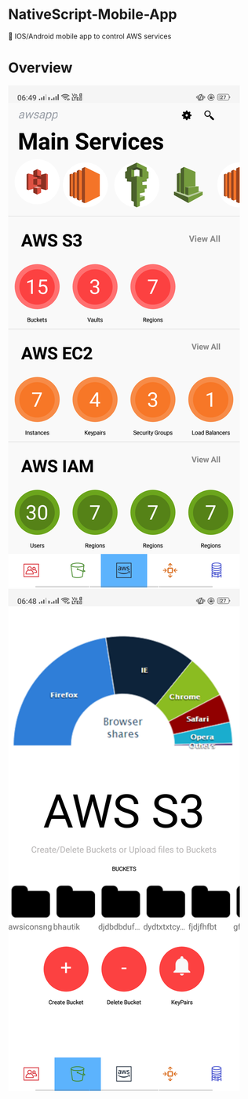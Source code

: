 # NativeScript-Mobile-App
:vibration_mode: IOS/Android mobile app to control AWS services

# Overview

![Main Dashboard](https://github.com/DarshanRaul94/NativeScript-Mobile-App/blob/master/maindashboard.png)
![S3 Dashboard](https://github.com/DarshanRaul94/NativeScript-Mobile-App/blob/master/s3dashboard.png)
